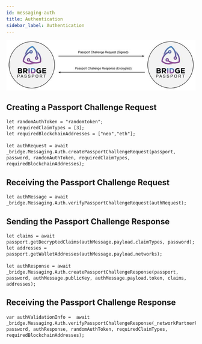```yaml
---
id: messaging-auth
title: Authentication
sidebar_label: Authentication
---
```

<img src='https://github.com/bridge-protocol/bridge-protocol-js/blob/ethereum-publishing/docs/images/message-authchallenge.jpg?raw=true'></img>

## Creating a Passport Challenge Request
```
let randomAuthToken = "randomtoken";
let requiredClaimTypes = [3];
let requiredBlockchainAddresses = ["neo","eth"];

let authRequest = await _bridge.Messaging.Auth.createPassportChallengeRequest(passport, password, randomAuthToken, requiredClaimTypes, requiredBlockchainAddresses);
```

## Receiving the Passport Challenge Request
```
let authMessage = await _bridge.Messaging.Auth.verifyPassportChallengeRequest(authRequest);
```

## Sending the Passport Challenge Response
```
let claims = await passport.getDecryptedClaims(authMessage.payload.claimTypes, password);
let addresses = passport.getWalletAddresses(authMessage.payload.networks);

let authResponse = await _bridge.Messaging.Auth.createPassportChallengeResponse(passport, password, authMessage.publicKey, authMessage.payload.token, claims, addresses); 
```

## Receiving the Passport Challenge Response
```
var authValidationInfo =  await _bridge.Messaging.Auth.verifyPassportChallengeResponse(_networkPartnerPassport, password, authResponse, randomAuthToken, requiredClaimTypes, requiredBlockchainAddresses);
```
